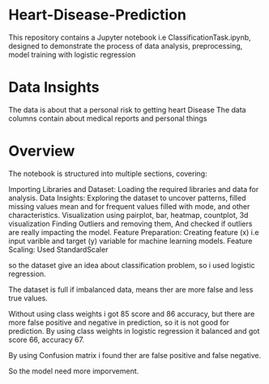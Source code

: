 # Heart-Disease-Prediction

This repository contains a Jupyter notebook i.e ClassificationTask.ipynb, designed to demonstrate the process of data analysis, preprocessing, model training with logistic regression

# Data Insights 
The data is about that a personal risk to getting heart Disease 
The data columns contain about medical reports and personal things

# Overview
The notebook is structured into multiple sections, covering:

Importing Libraries and Dataset: Loading the required libraries and data for analysis.
Data Insights: Exploring the dataset to uncover patterns, filled missing values mean and for frequent values filled with mode, and other characteristics.
Visualization using pairplot, bar, heatmap, countplot, 3d visualization
Finding Outliers and removing them, And checked if outliers are really impacting the model.
Feature Preparation: Creating feature (x) i.e input varible and target (y) variable for machine learning models.
Feature Scaling: Used StandardScaler

so the dataset give an idea about classification problem, so i used logistic regression.

The dataset is full if imbalanced data, means ther are more false and less true values. 

Without using class weights i got 85 score and 86 accuracy, but there are more false positive and negative in prediction, so it is not good for prediction.
By using class weights in logistic regression it balanced and got score 66, accuracy 67.

By using Confusion matrix i found ther are false positive and false negative.

So the model need more imporvement.

